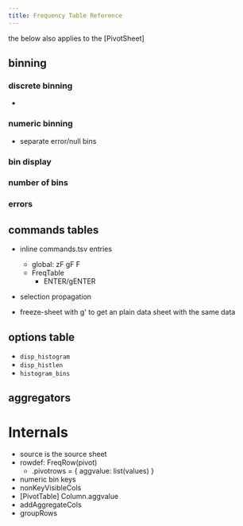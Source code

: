 ```yaml
---
title: Frequency Table Reference
---
```


the below also applies to the [PivotSheet]

## binning

### discrete binning
-
### numeric binning
- separate error/null bins
### bin display
### number of bins
### errors

## commands tables
- inline commands.tsv entries
   - global: zF gF F
   - FreqTable
      - ENTER/gENTER

- selection propagation
- freeze-sheet with g' to get an plain data sheet with the same data

## options table

- `disp_histogram`
- `disp_histlen`
- `histogram_bins`

## aggregators

# Internals

- source is the source sheet
- rowdef: FreqRow(pivot)
  - .pivotrows = { aggvalue: list(values) }
- numeric bin keys
- nonKeyVisibleCols
- [PivotTable] Column.aggvalue
- addAggregateCols
- groupRows
